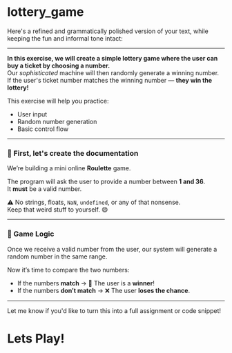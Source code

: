 # lottery_game

Here's a refined and grammatically polished version of your text, while keeping the fun and informal tone intact:

---

**In this exercise, we will create a simple lottery game where the user can buy a ticket by choosing a number.**  
Our *sophisticated* machine will then randomly generate a winning number.  
If the user's ticket number matches the winning number — **they win the lottery!**  

This exercise will help you practice:
- User input
- Random number generation
- Basic control flow

---

### 📄 First, let's create the documentation

We’re building a mini online **Roulette** game.

The program will ask the user to provide a number between **1 and 36**.  
It **must** be a valid number.  

⚠️ No strings, floats, `NaN`, `undefined`, or any of that nonsense.  
Keep that weird stuff to yourself. 😄  

---

### 🎰 Game Logic

Once we receive a valid number from the user, our system will generate a random number in the same range.  

Now it’s time to compare the two numbers:

- If the numbers **match** → 🎉 The user is a **winner**!
- If the numbers **don’t match** → ❌ The user **loses the chance**.

---

Let me know if you'd like to turn this into a full assignment or code snippet!

# Lets Play!
